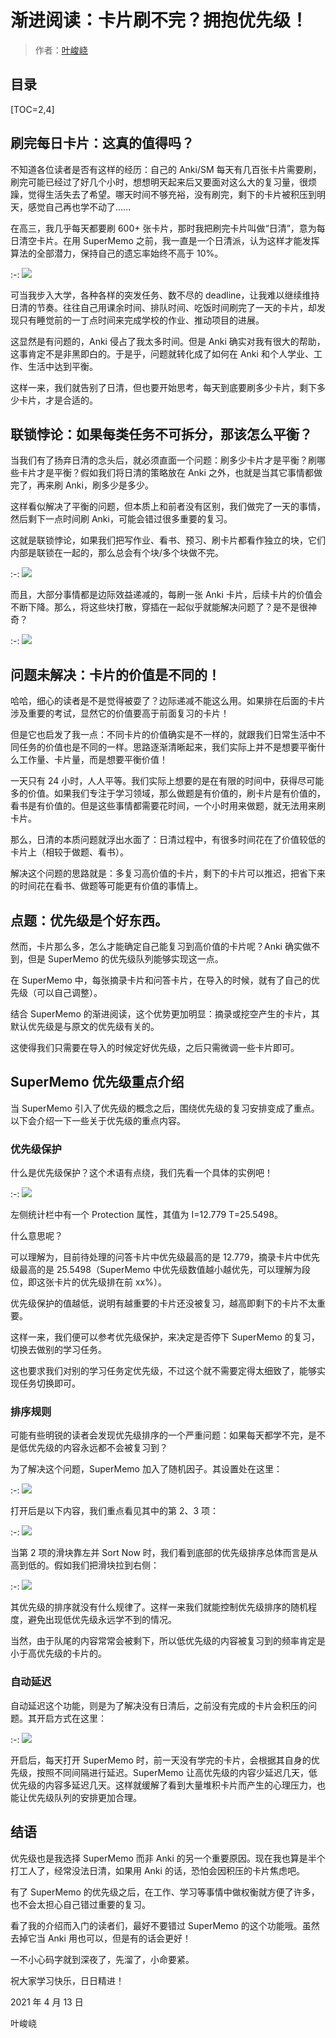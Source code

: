 # 渐进阅读：卡片刷不完？拥抱优先级！

> 作者：[叶峻峣](https://www.zhihu.com/people/L.M.Sherlock)

## 目录

[TOC=2,4]

## 刷完每日卡片：这真的值得吗？

不知道各位读者是否有这样的经历：自己的 Anki/SM 每天有几百张卡片需要刷，刷完可能已经过了好几个小时，想想明天起来后又要面对这么大的复习量，很烦躁，觉得生活失去了希望。哪天时间不够充裕，没有刷完，剩下的卡片被积压到明天，感觉自己再也学不动了……

在高三，我几乎每天都要刷 600+ 张卡片，那时我把刷完卡片叫做“日清”，意为每日清空卡片。在用 SuperMemo 之前，我一直是一个日清派，认为这样才能发挥算法的全部潜力，保持自己的遗忘率始终不高于 10%。

:-: ![](https://pic2.zhimg.com/80/v2-59f41209ceea51c8fbc3b53e869bb771_1440w.jpg)

可当我步入大学，各种各样的突发任务、数不尽的 deadline，让我难以继续维持日清的节奏。往往自己用课余时间、排队时间、吃饭时间刷完了一天的卡片，却发现只有睡觉前的一丁点时间来完成学校的作业、推动项目的进展。

这显然是有问题的，Anki 侵占了我太多时间。但是 Anki 确实对我有很大的帮助，这事肯定不是非黑即白的。于是乎，问题就转化成了如何在 Anki 和个人学业、工作、生活中达到平衡。

这样一来，我们就告别了日清，但也要开始思考，每天到底要刷多少卡片，剩下多少卡片，才是合适的。

## 联锁悖论：如果每类任务不可拆分，那该怎么平衡？

当我们有了扬弃日清的念头后，就必须直面一个问题：刷多少卡片才是平衡？刷哪些卡片才是平衡？假如我们将日清的策略放在 Anki 之外，也就是当其它事情都做完了，再来刷 Anki，刷多少是多少。

这样看似解决了平衡的问题，但本质上和前者没有区别，我们做完了一天的事情，然后剩下一点时间刷 Anki，可能会错过很多重要的复习。

这就是联锁悖论，如果我们把写作业、看书、预习、刷卡片都看作独立的块，它们内部是联锁在一起的，那么总会有个块/多个块做不完。

:-: ![](https://pic3.zhimg.com/80/v2-550438d99afbd57eb17e0afeccc5e9c6_1440w.jpg)

而且，大部分事情都是边际效益递减的，每刷一张 Anki 卡片，后续卡片的价值会不断下降。那么，将这些块打散，穿插在一起似乎就能解决问题了？是不是很神奇？

:-: ![](https://pic1.zhimg.com/80/v2-0281f9a7797a6343fd5bef5367e827d4_1440w.jpg)

## 问题未解决：卡片的价值是不同的！

哈哈，细心的读者是不是觉得被耍了？边际递减不能这么用。如果排在后面的卡片涉及重要的考试，显然它的价值要高于前面复习的卡片！

但是它也启发了我一点：不同卡片的价值确实是不一样的，就跟我们日常生活中不同任务的价值也是不同的一样。思路逐渐清晰起来，我们实际上并不是想要平衡什么工作量、卡片量，而是想要平衡价值！

一天只有 24 小时，人人平等。我们实际上想要的是在有限的时间中，获得尽可能多的价值。如果我们专注于学习领域，那么做题是有价值的，刷卡片是有价值的，看书是有价值的。但是这些事情都需要花时间，一个小时用来做题，就无法用来刷卡片。

那么，日清的本质问题就浮出水面了：日清过程中，有很多时间花在了价值较低的卡片上（相较于做题、看书）。

解决这个问题的思路就是：多复习高价值的卡片，剩下的卡片可以推迟，把省下来的时间花在看书、做题等可能更有价值的事情上。

## 点题：优先级是个好东西。

然而，卡片那么多，怎么才能确定自己能复习到高价值的卡片呢？Anki 确实做不到，但是 SuperMemo 的优先级队列能够实现这一点。

在 SuperMemo 中，每张摘录卡片和问答卡片，在导入的时候，就有了自己的优先级（可以自己调整）。

结合 SuperMemo 的渐进阅读，这个优势更加明显：摘录或挖空产生的卡片，其默认优先级是与原文的优先级有关的。

这使得我们只需要在导入的时候定好优先级，之后只需微调一些卡片即可。

## SuperMemo 优先级重点介绍

当 SuperMemo 引入了优先级的概念之后，围绕优先级的复习安排变成了重点。以下会介绍一下一些关于优先级的重点内容。

### 优先级保护

什么是优先级保护？这个术语有点绕，我们先看一个具体的实例吧！

:-: ![](https://pic2.zhimg.com/80/v2-ca0dd5e3bc9b7bac2401aeea5f70e3f9_1440w.png)

左侧统计栏中有一个 Protection 属性，其值为 I=12.779 T=25.5498。

什么意思呢？

可以理解为，目前待处理的问答卡片中优先级最高的是 12.779，摘录卡片中优先级最高的是 25.5498（SuperMemo 中优先级数值越小越优先，可以理解为段位，即这张卡片的优先级排在前 xx%）。

优先级保护的值越低，说明有越重要的卡片还没被复习，越高即剩下的卡片不太重要。

这样一来，我们便可以参考优先级保护，来决定是否停下 SuperMemo 的复习，切换去做别的学习任务。

这也要求我们对别的学习任务定优先级，不过这个就不需要定得太细致了，能够实现任务切换即可。

### 排序规则

可能有些明锐的读者会发现优先级排序的一个严重问题：如果每天都学不完，是不是低优先级的内容永远都不会被复习到？

为了解决这个问题，SuperMemo 加入了随机因子。其设置处在这里：

:-: ![](https://pic4.zhimg.com/80/v2-7b07a63a1c2a505cb6eacaefcc5e4857_1440w.png)

打开后是以下内容，我们重点看见其中的第 2、3 项：

:-: ![](https://pic2.zhimg.com/80/v2-477ffe832a2162fd5dd8056d15744d01_1440w.png)

当第 2 项的滑块靠左并 Sort Now 时，我们看到底部的优先级排序总体而言是从高到低的。假如我们把滑块拉到右侧：

:-: ![](https://pic3.zhimg.com/80/v2-7d72e92aaa2dd3c04457f0e1d48e028a_1440w.png)

其优先级的排序就没有什么规律了。这样一来我们就能控制优先级排序的随机程度，避免出现低优先级永远学不到的情况。

当然，由于队尾的内容常常会被剩下，所以低优先级的内容被复习到的频率肯定是小于高优先级的卡片的。

### 自动延迟

自动延迟这个功能，则是为了解决没有日清后，之前没有完成的卡片会积压的问题。其开启方式在这里：

:-: ![](https://pic3.zhimg.com/80/v2-5ec3cbdf5febb2db5215fe0a850a6166_1440w.png)

开启后，每天打开 SuperMemo 时，前一天没有学完的卡片，会根据其自身的优先级，按照不同间隔进行延迟。SuperMemo 让高优先级的内容少延迟几天，低优先级的内容多延迟几天。这样就缓解了看到大量堆积卡片而产生的心理压力，也能让优先级队列的安排更加合理。

## 结语

优先级也是我选择 SuperMemo 而非 Anki 的另一个重要原因。现在我也算是半个打工人了，经常没法日清，如果用 Anki 的话，恐怕会因积压的卡片焦虑吧。

有了 SuperMemo 的优先级之后，在工作、学习等事情中做权衡就方便了许多，也不会太担心自己错过重要的复习。

看了我的介绍而入门的读者们，最好不要错过 SuperMemo 的这个功能哦。虽然去掉它当 Anki 用也可以，但是有的话会更好！

一不小心码字就到深夜了，先溜了，小命要紧。

祝大家学习快乐，日日精进！

2021 年 4 月 13 日

叶峻峣